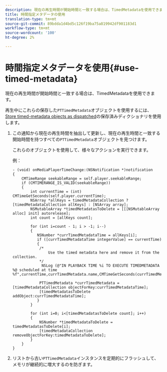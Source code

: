 ```yaml
---
description: 現在の再生時間が開始時間と一致する場合は、TimedMetadataを使用できます。
title: 時間指定メタデータの使用
translation-type: tm+mt
source-git-commit: 89bdda1d4bd5c126f19ba75a819942df901183d1
workflow-type: tm+mt
source-wordcount: '100'
ht-degree: 2%

---
```



# 時間指定メタデータを使用{#use-timed-metadata}

現在の再生時間が開始時間と一致する場合は、TimedMetadataを使用できます。

再生中にこれらの保存した`PTTimedMetadata`オブジェクトを使用するには、[Store timed-metadata objects as dispatched](../../../tvsdk-1.4-for-ios/ad-insertion/c-psdk-ios-1.4-custom-tags-configure/t-psdk-ios-1.4-timed-metadata-store.md)の保存済みディクショナリを使用します。

1. この通知から現在の再生時間を抽出して更新し、現在の再生時間と一致する開始時間を持つすべての`PTTimedMetadata`オブジェクトを見つけます。

   これらのオブジェクトを使用して、様々なアクションを実行できます。

   例：

   ```
   - (void) onMediaPlayerTimeChange:(NSNotification *)notification 
   { 
       CMTimeRange seekableRange = self.player.seekableRange; 
       if (CMTIMERANGE_IS_VALID(seekableRange)) 
       { 
           int currentTime = (int) CMTimeGetSeconds(self.player.currentTime); 
           NSArray *allKeys = timedMetadataCollection ? [timedMetadataCollection allKeys] : [NSArray array]; 
           NSMutableArray *timedMetadatasToDelete = [[[NSMutableArray alloc] init] autorelease]; 
           int count = [allKeys count]; 
   
           for (int i=count - 1; i > -1; i--) 
           { 
              NSNumber *currTimedMetadataTime = allKeys[i]; 
              if ([currTimedMetadataTime integerValue] == currentTime) 
              { 
               /* 
                   Use the timed metadata here and remove it from the collection. 
               */ 
                NSLog (@"IN PLAYBACK TIME %i TO EXECUTE TIMEDMETADATA %@ scheduled at time %f",currentTime,currTimedMetadata.name,CMTimeGetSeconds(currTimedMetadata.time)); 
   
               PTTimedMetadata *currTimedMetadata = [timedMetadataCollection objectForKey:currTimedMetadataTime]; 
               [timedMetadatasToDelete addObject:currTimedMetadataTime]; 
              } 
           } 
   
           for (int i=0; i<[timedMetadatasToDelete count]; i++) 
           { 
               NSNumber *timedMetadataToDelete = timedMetadatasToDelete[i]; 
               [timedMetadataCollection removeObjectForKey:timedMetadataToDelete]; 
           } 
       } 
   }
   ```

1. リストから古い`PTTimedMetadata`インスタンスを定期的にフラッシュして、メモリが継続的に増大するのを防ぎます。
